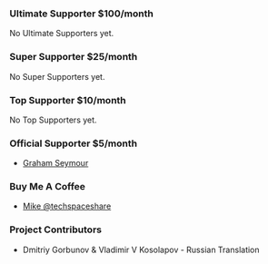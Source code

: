 ### Ultimate Supporter <span>$100/month</span>
No Ultimate Supporters yet.

### Super Supporter <span>$25/month</span>
No Super Supporters yet.

### Top Supporter <span>$10/month</span>
No Top Supporters yet.

### Official Supporter <span>$5/month</span>
* [Graham Seymour](https://www.patreon.com/user/creators?u=3762497)

### Buy Me A Coffee
* [Mike @techspaceshare](https://twitter.com/techspaceshare)

### Project Contributors
* Dmitriy Gorbunov & Vladimir V Kosolapov - Russian Translation
